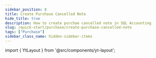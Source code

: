 ```yaml
---
sidebar_position: 8
title: Create Purchase Cancelled Note
hide_title: true
description: How to create purchae cancelled note in SQL Accounting
slug: /quick-start/purchase/create-purchase-cancelled-note
tags: ["Purchase"]
sidebar_class_name: hidden-sidebar-items
---
```


import { YtLayout } from '@src/components/yt-layout';

<YtLayout 
    url="https://www.youtube.com/embed/985uk4QDaCw?autoplay=1"
    videoId="985uk4QDaCw"
    title="Purchase Cancelled Note"
/>
